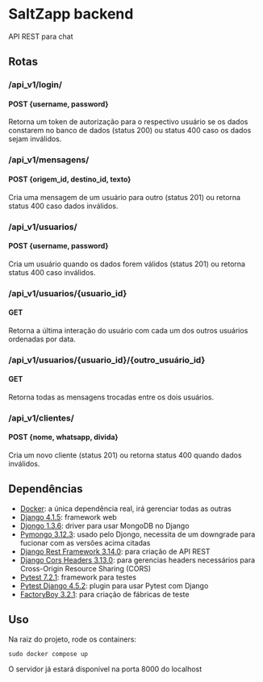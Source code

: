 # SaltZapp backend

API REST para chat

## Rotas 

### /api_v1/login/
#### POST {username, password}
Retorna um token de autorização para o respectivo usuário se os dados constarem no 
banco de dados (status 200) ou status 400 caso os dados sejam inválidos.

### /api_v1/mensagens/
#### POST {origem_id, destino_id, texto}
Cria uma mensagem de um usuário para outro (status 201) ou retorna status 400 caso dados inválidos.

### /api_v1/usuarios/
#### POST {username, password}
Cria um usuário quando os dados forem válidos (status 201) ou retorna status 400 caso inválidos.

### /api_v1/usuarios/{usuario_id}
#### GET
Retorna a última interação do usuário com cada um dos outros usuários ordenadas por data.

### /api_v1/usuarios/{usuario_id}/{outro_usuário_id}
#### GET
Retorna todas as mensagens trocadas entre os dois usuários.

### /api_v1/clientes/
#### POST {nome, whatsapp, divida}
Cria um novo cliente (status 201) ou retorna status 400 quando dados inválidos.

## Dependências
- [Docker](https://www.docker.com/): a única dependência real, irá gerenciar todas as outras
- [Django 4.1.5](https://www.djangoproject.com/): framework web 
- [Djongo 1.3.6](https://pypi.org/project/djongo/): driver para usar MongoDB no Django
- [Pymongo 3.12.3](https://pypi.org/project/pymongo/): usado pelo Djongo, necessita de um downgrade para fucionar com as versões acima citadas
- [Django Rest Framework 3.14.0](https://www.django-rest-framework.org/): para criação de API REST
- [Django Cors Headers 3.13.0](https://pypi.org/project/django-cors-headers/): para gerencias headers necessários para Cross-Origin Resource Sharing (CORS)
- [Pytest 7.2.1](https://docs.pytest.org/en/7.2.x/): framework para testes
- [Pytest Django 4.5.2](https://pypi.org/project/pytest-django/): plugin para usar Pytest com Django 
- [FactoryBoy 3.2.1](https://factoryboy.readthedocs.io/en/stable/): para criação de fábricas de teste

## Uso
Na raiz do projeto, rode os containers:
```
sudo docker compose up
```
O servidor já estará disponível na porta 8000 do localhost
